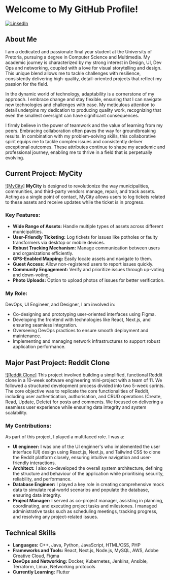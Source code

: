 # Welcome to My GitHub Profile!

[![LinkedIn](https://img.shields.io/badge/LinkedIn-Profile-blue)](https://www.linkedin.com/in/matthewels/)

## About Me
I am a dedicated and passionate final year student at the University of Pretoria, pursuing a degree in Computer Science and Multimedia. My academic journey is characterized by my strong interest in Design, UI, Dev Ops and networking, coupled with a love for visual storytelling and design. This unique blend allows me to tackle challenges with resilience, consistently delivering high-quality, detail-oriented projects that reflect my passion for the field.

In the dynamic world of technology, adaptability is a cornerstone of my approach. I embrace change and stay flexible, ensuring that I can navigate new technologies and challenges with ease. My meticulous attention to detail underpins my dedication to producing quality work, recognizing that even the smallest oversight can have significant consequences.

I firmly believe in the power of teamwork and the value of learning from my peers. Embracing collaboration often paves the way for groundbreaking results. In combination with my problem-solving skills, this collaborative spirit equips me to tackle complex issues and consistently deliver exceptional outcomes. These attributes continue to shape my academic and professional journey, enabling me to thrive in a field that is perpetually evolving.

## Current Project: MyCity
[![MyCity]](https://github.com/COS301-SE-2024/MyCity)
**MyCity** is designed to revolutionize the way municipalities, communities, and third-party vendors manage, repair, and track assets. Acting as a single point of contact, MyCity allows users to log tickets related to these assets and receive updates while the ticket is in progress.

### Key Features:
- **Wide Range of Assets:** Handle multiple types of assets across different municipalities.
- **User-Friendly Ticketing:** Log tickets for issues like potholes or faulty transformers via desktop or mobile devices.
- **Robust Tracking Mechanism:** Manage communication between users and organizations efficiently.
- **GPS-Enabled Mapping:** Easily locate assets and navigate to them.
- **Guest Access:** Allow non-registered users to report issues quickly.
- **Community Engagement:** Verify and prioritize issues through up-voting and down-voting.
- **Photo Uploads:** Option to upload photos of issues for better verification.

### My Role:
DevOps, UI Engineer, and Designer, I am involved in:
- Co-designing and prototyping user-oriented interfaces using Figma.
- Developing the frontend with technologies like React, Next.js, and ensuring seamless integration.
- Overseeing DevOps practices to ensure smooth deployment and maintenance.
- Implementing and managing network infrastructures to support robust application performance.

## Major Past Project: Reddit Clone
[![Reddit Clone]](https://github.com/COS301-SE-2024/MiniProject8)
This project involved building a simplified, functional Reddit clone in a 10-week software engineering mini-project with a team of 11. We followed a structured development process divided into two 5-week sprints. The core objective was to replicate the core functionalities of Reddit, including user authentication, authorisation, and CRUD operations (Create, Read, Update, Delete) for posts and comments. We focused on delivering a seamless user experience while ensuring data integrity and system scalability.

### My Contributions:
As part of this project, I played a multifaced role. I was a:
- **UI engineer:** I was one of the UI enginner's who implemented the user interface (UI) design using React.js, Next.js, and Tailwind CSS to clone the Reddit platform closely, ensuring intuitive navigation and user-friendly interactions.
- **Architect:**  I also co-developed the overall system architecture, defining the structure and behaviour of the application while prioritising security, reliability, and performance.
- **Database Engineer:** I played a key role in creating comprehensive mock data to simulate real-world scenarios and populate the database, ensuring data integrity.
- **Project Manager:** I served as co-project manager, assisting in planning, coordinating, and executing project tasks and milestones. I managed administrative tasks such as scheduling meetings, tracking progress, and resolving any project-related issues.

## Technical Skills
- **Languages:** C++, Java, Python, JavaScript, HTML/CSS, PHP
- **Frameworks and Tools:** React, Next.js, Node.js, MySQL, AWS, Adobe Creative Cloud, Figma
- **DevOps and Networking:** Docker, Kubernetes, Jenkins, Ansible, Terraform, Linux, Networking protocols
- **Currently Learning:** Flutter
